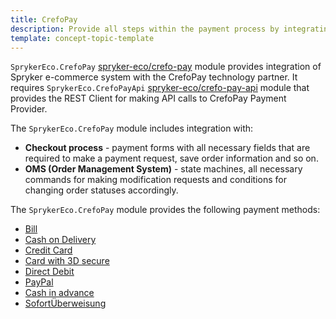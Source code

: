 ```yaml
---
title: CrefoPay
description: Provide all steps within the payment process by integrating CrefoPay into the Spryker Commerce OS.
template: concept-topic-template
---
```


`SprykerEco.CrefoPay` [spryker-eco/crefo-pay](https://github.com/spryker-eco/crefo-pay) module provides integration of Spryker e-commerce system with the CrefoPay technology partner. It requires `SprykerEco.CrefoPayApi` [spryker-eco/crefo-pay-api](https://github.com/spryker-eco/crefo-pay-api) module that provides the REST Client for making API calls to CrefoPay Payment Provider.

The `SprykerEco.CrefoPay` module includes integration with:

* **Checkout process** - payment forms with all necessary fields that are required to make a payment request, save order information and so on.
* **OMS (Order Management System)** - state machines, all necessary commands for making modification requests and conditions for changing order statuses accordingly.

The `SprykerEco.CrefoPay` module provides the following payment methods:

* [Bill](/docs/scos/dev/technology-partner-guides/{{page.version}}/payment-partners/crefopay/crefopay-provided-payment-methods.html#bill)
* [Cash on Delivery](/docs/scos/dev/technology-partner-guides/{{page.version}}/payment-partners/crefopay/crefopay-provided-payment-methods.html#cash-on-delivery)
* [Credit Card](/docs/scos/dev/technology-partner-guides/{{page.version}}/payment-partners/crefopay/crefopay-provided-payment-methods.html#credit-card)
* [Card with 3D secure](/docs/scos/dev/technology-partner-guides/{{page.version}}/payment-partners/crefopay/crefopay-provided-payment-methods.html#credit-card-with-3d-secure)
* [Direct Debit](/docs/scos/dev/technology-partner-guides/{{page.version}}/payment-partners/crefopay/crefopay-provided-payment-methods.html#direct-debit)
* [PayPal](/docs/scos/dev/technology-partner-guides/{{page.version}}/payment-partners/crefopay/crefopay-provided-payment-methods.html#paypal)
* [Cash in advance](/docs/scos/dev/technology-partner-guides/{{page.version}}/payment-partners/crefopay/crefopay-provided-payment-methods.html#cash-in-advance)
* [SofortÜberweisung](/docs/scos/dev/technology-partner-guides/{{page.version}}/payment-partners/crefopay/crefopay-provided-payment-methods.html#sofortberweisung)
